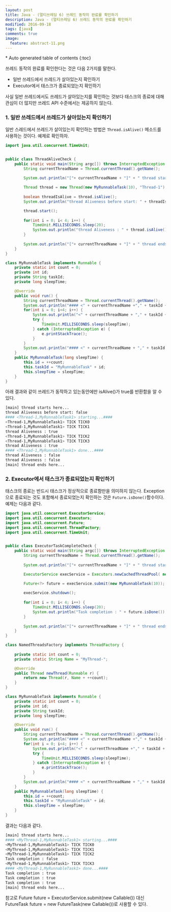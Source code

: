 ```yaml
---
layout: post
title: Java - (멀티쓰레딩 6) 쓰레드 동작의 완료를 확인하기 
description: Java - (멀티쓰레딩 6) 쓰레드 동작의 완료를 확인하기 
modified: 2016-09-18
tags: [java]
comments: true
image:
  feature: abstract-11.png
---
```


<section id="table-of-contents" class="toc">
<div id="drawer" markdown="1">
*  Auto generated table of contents
{:toc}
</div>
</section><!-- /#table-of-contents -->

쓰레드 동작의 완료를 확인한다는 것은 다음 2가지를 말한다. 

- 일반 쓰레드에서 쓰레드가 살아있는지 확인하기 
- Executor에서 태스크가 종료되었는지 확인하기 

사실 일반 쓰레드에서도 쓰레드가 살아있는지를 확인하는 것보다 태스크의 종료에 대해 관심이 더 많지만 쓰레드 API 수준에서는 제공하지 않는다. 

### 1. 일반 쓰레드에서 쓰레드가 살아있는지 확인하기 

일반 스레드에서 쓰레드가 살이있는지 확인하는 방법은 `Thread.isAlive()` 메소드를 사용하는 것이다. 예제로 확인하자. 

```java
import java.util.concurrent.TimeUnit;


public class ThreadAliveCheck {
	public static void main(String argc[]) throws InterruptedException {
		String currentThreadName = Thread.currentThread().getName();
		
		System.out.println("["+ currentThreadName + "]" + " thread starts here...");

		Thread thread = new Thread(new MyRunnableTask(10), "Thread-1");
		
		boolean threadIsAlive = thread.isAlive();
		System.out.println("thread Aliveness before start: " + threadIsAlive);

		thread.start();
	
		for(int i = 0; i< 4; i++) {
			TimeUnit.MILLISECONDS.sleep(20);
			System.out.println("thread Aliveness : " + thread.isAlive());
		}
		
		System.out.println("["+ currentThreadName + "]" + " thread ends here...");
	}
}

class MyRunnableTask implements Runnable {
	private static int count = 0;
	private int id;
	private String taskId;
	private long sleepTime;

	@Override
	public void run() { 
		String currentThreadName = Thread.currentThread().getName();
		System.out.println("#### <" + currentThreadName +"," + taskId + "> starting...####");
		for(int i = 0; i<4; i++) {
			System.out.println("<" + currentThreadName + "," + taskId + "> TICK TICK" + i);
			try {
				TimeUnit.MILLISECONDS.sleep(sleepTime);
			} catch (InterruptedException e) {
				e.printStackTrace();
			}
		}		
		System.out.println("#### <" + currentThreadName + "," + taskId + "> done...####");
	}
	public MyRunnableTask(long sleepTime) {
		this.id = ++count;
		this.taskId = "MyRunnableTask" + id;
		this.sleepTime = sleepTime;
	}
}
```

아래 결과와 같이 쓰레드가 동작하고 있는동안에만 isAlive()가 true를 반환함을 알 수 있다. 

```bash
[main] thread starts here...
thread Aliveness before start: false
#### <Thread-1,MyRunnableTask1> starting...####
<Thread-1,MyRunnableTask1> TICK TICK0
<Thread-1,MyRunnableTask1> TICK TICK1
thread Aliveness : true
<Thread-1,MyRunnableTask1> TICK TICK2
<Thread-1,MyRunnableTask1> TICK TICK3
thread Aliveness : true
#### <Thread-1,MyRunnableTask1> done...####
thread Aliveness : false
thread Aliveness : false
[main] thread ends here...
```

### 2. Executor에서 태스크가 종료되었는지 확인하기 

태스크의 종료는 반드시 태스크가 정상적으로 종료함만을 의미하지 않는다. Exception으로 종료되는 것도 포함해서 종료되었는지 확인하는 것은 `Future.isDone()`함수이다. 
예제는 다음과 같다. 

```java
import java.util.concurrent.ExecutorService;
import java.util.concurrent.Executors;
import java.util.concurrent.Future;
import java.util.concurrent.ThreadFactory;
import java.util.concurrent.TimeUnit;


public class ExecutorTaskCompleteCheck {
	public static void main(String argc[]) throws InterruptedException {
		String currentThreadName = Thread.currentThread().getName();
		
		System.out.println("["+ currentThreadName + "]" + " thread starts here...");

		ExecutorService execService = Executors.newCachedThreadPool( new NamedThreadsFactory()); 

		Future<?> future = execService.submit(new MyRunnableTask(10));
		
		execService.shutdown();
	
		for(int i = 0; i< 4; i++) {
			TimeUnit.MILLISECONDS.sleep(20);
			System.out.println("Task completion : " + future.isDone());
		}
		
		System.out.println("["+ currentThreadName + "]" + " thread ends here...");
	}
}

class NamedThreadsFactory implements ThreadFactory {
	
	private static int count = 0;
	private static String Name = "MyThread-";

	@Override
	public Thread newThread(Runnable r) {
		return new Thread(r, Name + ++count);
	}
}

class MyRunnableTask implements Runnable {
	private static int count = 0;
	private int id;
	private String taskId;
	private long sleepTime;

	@Override
	public void run() { 
		String currentThreadName = Thread.currentThread().getName();
		System.out.println("#### <" + currentThreadName +"," + taskId + "> starting...####");
		for(int i = 0; i<4; i++) {
			System.out.println("<" + currentThreadName +"," + taskId + "> TICK TICK" + i);
			try {
				TimeUnit.MILLISECONDS.sleep(sleepTime);
			} catch (InterruptedException e) {
				e.printStackTrace();
			}
		}		
		System.out.println("#### <" + currentThreadName + "," + taskId + "> done...####");
	}
	public MyRunnableTask(long sleepTime) {
		this.id = ++count;
		this.taskId = "MyRunnableTask" + id;
		this.sleepTime = sleepTime;
	}
}
```

결과는 다음과 같다. 

```bash
[main] thread starts here...
#### <MyThread-1,MyRunnableTask1> starting...####
<MyThread-1,MyRunnableTask1> TICK TICK0
<MyThread-1,MyRunnableTask1> TICK TICK1
<MyThread-1,MyRunnableTask1> TICK TICK2
Task completion : false
<MyThread-1,MyRunnableTask1> TICK TICK3
#### <MyThread-1,MyRunnableTask1> done...####
Task completion : true
Task completion : true
Task completion : true
[main] thread ends here...
```

참고로 Future<T> future = ExecutorService.submit(new Callable()) 대신 FutureTask<T> future = new FutureTask<T>(new Callable())로 사용할 수 있다. 
